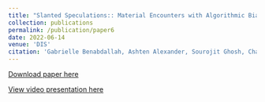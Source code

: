 ```yaml
---
title: "Slanted Speculations:: Material Encounters with Algorithmic Bias"
collection: publications
permalink: /publication/paper6
date: 2022-06-14
venue: 'DIS'
citation: 'Gabrielle Benabdallah, Ashten Alexander, Sourojit Ghosh, Chariell Glogovac-Smith, Lacey Jacoby, Caitlin Lustig, Anh Nguyen, Anna Parkhurst, Kathryn Reyes, Neilly H. Tan, Edward Wolcher, Afroditi Psarra, and Daniela Rosner. 2022. Slanted Speculations: Material Encounters with Algorithmic Bias. In Designing Interactive Systems (DIS). Association for Computing Machinery, New York, NY, USA, 85–99. https://doi.org/10.1145/3532106.3533449.'
---
```

[Download paper here](https://sourojitghosh.github.io/files/3532106.3533449.pdf)

[View video presentation here](https://youtu.be/LjdLx6ptRU4)


